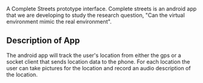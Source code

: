 A Complete Streets prototype interface. Complete streets is an android app that we are developing to study the research question, "Can the virtual environment mimic the real environment".

## Description of App ##

The android app will track the user's location from either the gps or a socket client that sends location data to the phone. For each location the user can take pictures for the location and record an audio description of the location.